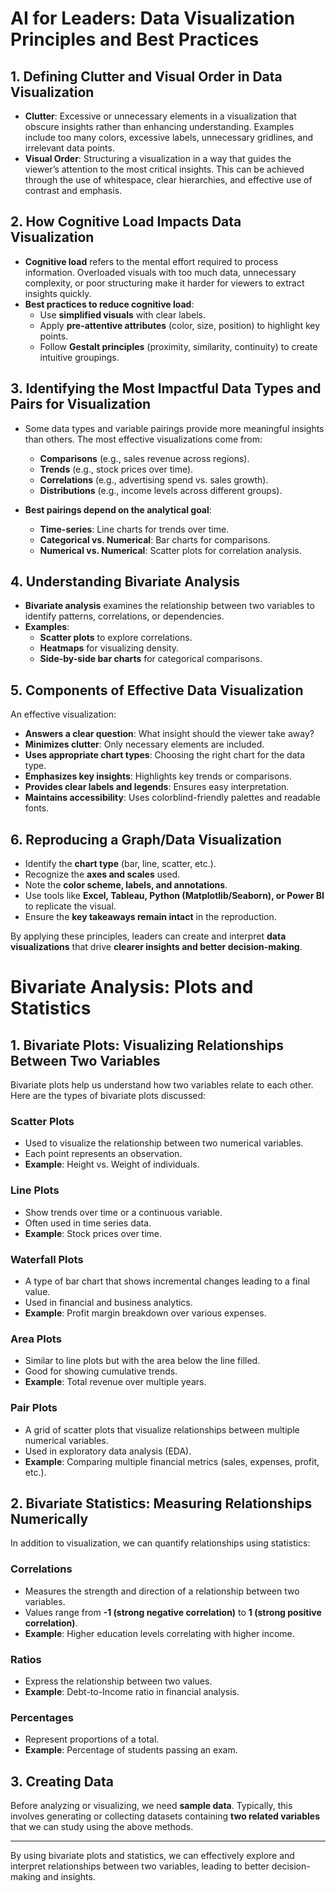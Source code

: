 # AI for Leaders: Data Visualization Principles and Best Practices

## 1. Defining Clutter and Visual Order in Data Visualization

- **Clutter**: Excessive or unnecessary elements in a visualization that obscure insights rather than enhancing understanding. Examples include too many colors, excessive labels, unnecessary gridlines, and irrelevant data points.
- **Visual Order**: Structuring a visualization in a way that guides the viewer’s attention to the most critical insights. This can be achieved through the use of whitespace, clear hierarchies, and effective use of contrast and emphasis.

## 2. How Cognitive Load Impacts Data Visualization

- **Cognitive load** refers to the mental effort required to process information. Overloaded visuals with too much data, unnecessary complexity, or poor structuring make it harder for viewers to extract insights quickly.
- **Best practices to reduce cognitive load**:
  - Use **simplified visuals** with clear labels.
  - Apply **pre-attentive attributes** (color, size, position) to highlight key points.
  - Follow **Gestalt principles** (proximity, similarity, continuity) to create intuitive groupings.

## 3. Identifying the Most Impactful Data Types and Pairs for Visualization

- Some data types and variable pairings provide more meaningful insights than others. The most effective visualizations come from:
  - **Comparisons** (e.g., sales revenue across regions).
  - **Trends** (e.g., stock prices over time).
  - **Correlations** (e.g., advertising spend vs. sales growth).
  - **Distributions** (e.g., income levels across different groups).

- **Best pairings depend on the analytical goal**:
  - **Time-series**: Line charts for trends over time.
  - **Categorical vs. Numerical**: Bar charts for comparisons.
  - **Numerical vs. Numerical**: Scatter plots for correlation analysis.

## 4. Understanding Bivariate Analysis

- **Bivariate analysis** examines the relationship between two variables to identify patterns, correlations, or dependencies.
- **Examples**:
  - **Scatter plots** to explore correlations.
  - **Heatmaps** for visualizing density.
  - **Side-by-side bar charts** for categorical comparisons.

## 5. Components of Effective Data Visualization

An effective visualization:
- **Answers a clear question**: What insight should the viewer take away?
- **Minimizes clutter**: Only necessary elements are included.
- **Uses appropriate chart types**: Choosing the right chart for the data type.
- **Emphasizes key insights**: Highlights key trends or comparisons.
- **Provides clear labels and legends**: Ensures easy interpretation.
- **Maintains accessibility**: Uses colorblind-friendly palettes and readable fonts.

## 6. Reproducing a Graph/Data Visualization

- Identify the **chart type** (bar, line, scatter, etc.).
- Recognize the **axes and scales** used.
- Note the **color scheme, labels, and annotations**.
- Use tools like **Excel, Tableau, Python (Matplotlib/Seaborn), or Power BI** to replicate the visual.
- Ensure the **key takeaways remain intact** in the reproduction.

By applying these principles, leaders can create and interpret **data visualizations** that drive **clearer insights and better decision-making**.

# Bivariate Analysis: Plots and Statistics

## 1. Bivariate Plots: Visualizing Relationships Between Two Variables

Bivariate plots help us understand how two variables relate to each other. Here are the types of bivariate plots discussed:

### **Scatter Plots**
- Used to visualize the relationship between two numerical variables.
- Each point represents an observation.
- **Example**: Height vs. Weight of individuals.

### **Line Plots**
- Show trends over time or a continuous variable.
- Often used in time series data.
- **Example**: Stock prices over time.

### **Waterfall Plots**
- A type of bar chart that shows incremental changes leading to a final value.
- Used in financial and business analytics.
- **Example**: Profit margin breakdown over various expenses.

### **Area Plots**
- Similar to line plots but with the area below the line filled.
- Good for showing cumulative trends.
- **Example**: Total revenue over multiple years.

### **Pair Plots**
- A grid of scatter plots that visualize relationships between multiple numerical variables.
- Used in exploratory data analysis (EDA).
- **Example**: Comparing multiple financial metrics (sales, expenses, profit, etc.).

## 2. Bivariate Statistics: Measuring Relationships Numerically

In addition to visualization, we can quantify relationships using statistics:

### **Correlations**
- Measures the strength and direction of a relationship between two variables.
- Values range from **-1 (strong negative correlation)** to **1 (strong positive correlation)**.
- **Example**: Higher education levels correlating with higher income.

### **Ratios**
- Express the relationship between two values.
- **Example**: Debt-to-Income ratio in financial analysis.

### **Percentages**
- Represent proportions of a total.
- **Example**: Percentage of students passing an exam.

## 3. Creating Data

Before analyzing or visualizing, we need **sample data**. Typically, this involves generating or collecting datasets containing **two related variables** that we can study using the above methods.

---
By using bivariate plots and statistics, we can effectively explore and interpret relationships between two variables, leading to better decision-making and insights.

